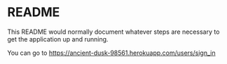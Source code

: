 # README

This README would normally document whatever steps are necessary to get the
application up and running.

You can go to https://ancient-dusk-98561.herokuapp.com/users/sign_in
